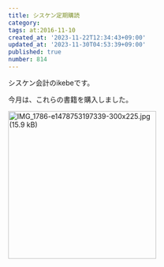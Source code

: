 ```yaml
---
title: シスケン定期購読
category:
tags: at:2016-11-10
created_at: '2023-11-22T12:34:43+09:00'
updated_at: '2023-11-30T04:53:39+09:00'
published: true
number: 814
---
```


シスケン会計のikebeです。

今月は、これらの書籍を購入しました。

<img width="300" alt="IMG_1786-e1478753197339-300x225.jpg (15.9 kB)" src="/img/markdown/814/9a2ddc71-d4c9-40f6-b08d-6e4346bd8ffa.jpg">

